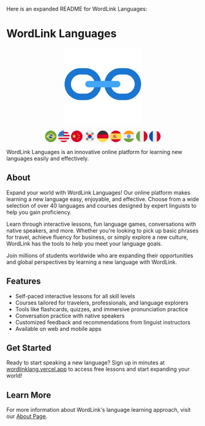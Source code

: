 Here is an expanded README for WordLink Languages:

# WordLink Languages

<p align="center">
  <img src="/public/images/logo.svg" width="200">
</p>

<p align="center">
  <img src="/public/images/flags/br.svg" width="30">
  <img src="/public/images/flags/us.svg" width="30">
  <img src="/public/images/flags/cn.svg" width="30">
  <img src="/public/images/flags/kr.svg" width="30">
  <img src="/public/images/flags/de.svg" width="30">
  <img src="/public/images/flags/es.svg" width="30">
  <img src="/public/images/flags/in.svg" width="30">
  <img src="/public/images/flags/it.svg" width="30">
  <img src="/public/images/flags/fr.svg" width="30">
</p>
WordLink Languages is an innovative online platform for learning new languages easily and effectively.

## About

Expand your world with WordLink Languages! Our online platform makes learning a new language easy, enjoyable, and effective. Choose from a wide selection of over 40 languages and courses designed by expert linguists to help you gain proficiency.

Learn through interactive lessons, fun language games, conversations with native speakers, and more. Whether you're looking to pick up basic phrases for travel, achieve fluency for business, or simply explore a new culture, WordLink has the tools to help you meet your language goals.

Join millions of students worldwide who are expanding their opportunities and global perspectives by learning a new language with WordLink.

## Features

- Self-paced interactive lessons for all skill levels
- Courses tailored for travelers, professionals, and language explorers
- Tools like flashcards, quizzes, and immersive pronunciation practice
- Conversation practice with native speakers
- Customized feedback and recommendations from linguist instructors
- Available on web and mobile apps

## Get Started

Ready to start speaking a new language? Sign up in minutes at [wordlinklang.vercel.app](https://wordlinklang.vercel.app/) to access free lessons and start expanding your world!

## Learn More

For more information about WordLink's language learning approach, visit our [About Page](https://wordlinklang.vercel.app/).
